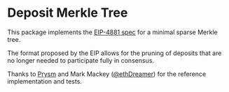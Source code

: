 # Deposit Merkle Tree

This package implements the [EIP-4881 spec](https://eips.ethereum.org/EIPS/eip-4881) for a minimal sparse Merkle tree.

The format proposed by the EIP allows for the pruning of deposits that are no longer needed to participate fully in consensus.

Thanks to [Prysm](https://github.com/prysmaticlabs/prysm/blob/develop/beacon-chain/cache/depositsnapshot) and Mark Mackey ([@ethDreamer](https://github.com/ethDreamer)) for the reference implementation and tests.
